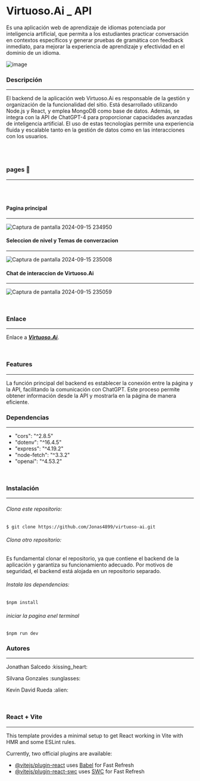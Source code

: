 

# Virtuoso.Ai _ API



<p>
Es una aplicación web de aprendizaje de idiomas potenciada por inteligencia artificial, que permita a los estudiantes practicar conversación en contextos específicos y generar pruebas de gramática con feedback inmediato, para mejorar la experiencia de aprendizaje y efectividad en el dominio de un idioma.
</p>

![image](https://github.com/user-attachments/assets/0759f40b-48ea-446d-be7b-72d3703c2f02)
### Descripción
-----
<p>
El backend de la aplicación web Virtuoso.Ai es responsable de la gestión y organización de la funcionalidad del sitio. Está desarrollado utilizando Node.js y React, y emplea MongoDB como base de datos. Además, se integra con la API de ChatGPT-4 para proporcionar capacidades avanzadas de inteligencia artificial. El uso de estas tecnologías permite una experiencia fluida y escalable tanto en la gestión de datos como en las interacciones con los usuarios.
</p>
<br>
<br>

### pages :purple_heart:
----


<br>
<br>

#### Pagina principal
----
![Captura de pantalla 2024-09-15 234950](https://github.com/user-attachments/assets/a934534a-8522-43b9-9c98-0372fbf8228e)
#### Seleccion de nivel y Temas de converzacion
----
![Captura de pantalla 2024-09-15 235008](https://github.com/user-attachments/assets/c1d6f408-a4e3-4e4e-af74-964eb6394b68)
#### Chat de interaccion de Virtuoso.Ai
----
![Captura de pantalla 2024-09-15 235059](https://github.com/user-attachments/assets/5cf19ad4-64b2-463b-ac43-13a84432841a)

<br>
 
### Enlace
----
Enlace a ***[Virtuoso.Ai](https://virtuoso-ai.vercel.app/)***.

<br>


### Features
----
<p>La función principal del backend es establecer la conexión entre la página y la API, facilitando la comunicación con ChatGPT. Este proceso permite obtener información desde la API y mostrarla en la página de manera eficiente.
</p>

### Dependencias
------
  - "cors": "^2.8.5"
  - "dotenv": "^16.4.5"
  - "express": "^4.19.2"
  - "node-fetch": "^3.3.2"
  - "openai": "^4.53.2"

<br>

### Instalación
-------
###### Clona este repositorio:

`$ git clone https://github.com/Jonas4899/virtuoso-ai.git`
###### Clona otro repositorio:

<p>Es fundamental clonar el repositorio, ya que contiene el backend de la aplicación y garantiza su funcionamiento adecuado. Por motivos de seguridad, el backend está alojada en un repositorio separado.


</p>

###### Instala las dependencias:

`$npm install`

###### iniciar la pagina enel terminal
`$npm run dev`

### Autores
-----

<p>Jonathan Salcedo :kissing_heart:</p>
<p>Silvana Gonzales :sunglasses:</p>
<p>Kevin David Rueda :alien:</p>
<br>



### React + Vite
-----

This template provides a minimal setup to get React working in Vite with HMR and some ESLint rules.

Currently, two official plugins are available:

- [@vitejs/plugin-react](https://github.com/vitejs/vite-plugin-react/blob/main/packages/plugin-react/README.md) uses [Babel](https://babeljs.io/) for Fast Refresh
- [@vitejs/plugin-react-swc](https://github.com/vitejs/vite-plugin-react-swc) uses [SWC](https://swc.rs/) for Fast Refresh

